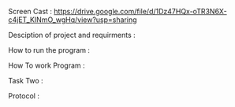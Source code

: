 Screen Cast : https://drive.google.com/file/d/1Dz47HQx-oTR3N6X-c4jET_KINmO_wgHq/view?usp=sharing

Desciption of project and requirments :

How to run the program :

How To work Program :

Task Two :

Protocol :


